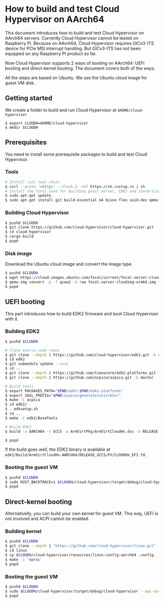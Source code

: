 # How to build and test Cloud Hypervisor on AArch64

This document introduces how to build and test Cloud Hypervisor on AArch64 servers. Currently Cloud Hypervisor cannot be tested on Raspberry PI. Because on AArch64, Cloud Hypervisor requires GICv3-ITS device for PCIe MSI interrupt handling. But GICv3-ITS has not been equipped on any Raspberry PI product so far.

Now Cloud Hypervisor supports 2 ways of booting on AArch64: UEFI booting and direct-kernel booting. The document covers both of the ways.

All the steps are based on Ubuntu. We use the Ubuntu cloud image for guest VM disk.

## Getting started

We create a folder to build and run Cloud Hypervisor at `$HOME/cloud-hypervisor`

```shell
$ export CLOUDH=$HOME/cloud-hypervisor
$ mkdir $CLOUDH
```

## Prerequisites

You need to install some prerequisite packages to build and test Cloud Hypervisor.

### Tools

```bash
# Install rust tool chain
$ curl --proto '=https' --tlsv1.2 -sSf https://sh.rustup.rs | sh
# Install the tools used for building guest kernel, EDK2 and converting guest disk
$ sudo apt-get update
$ sudo apt-get install git build-essential m4 bison flex uuid-dev qemu-utils
```

### Building Cloud Hypervisor

```bash
$ pushd $CLOUDH
$ git clone https://github.com/cloud-hypervisor/cloud-hypervisor.git
$ cd cloud-hypervisor
$ cargo build
$ popd
```

### Disk image

Download the Ubuntu cloud image and convert the image type.

```bash
$ pushd $CLOUDH
$ wget https://cloud-images.ubuntu.com/focal/current/focal-server-cloudimg-arm64.img
$ qemu-img convert -p -f qcow2 -O raw focal-server-cloudimg-arm64.img focal-server-cloudimg-arm64.raw
$ popd
```

## UEFI booting

This part introduces how to build EDK2 firmware and boot Cloud Hypervisor with it.

### Building EDK2

```bash
$ pushd $CLOUDH

# Clone source code repos
$ git clone --depth 1 https://github.com/cloud-hypervisor/edk2.git -b ch-aarch64
$ cd edk2
$ git submodule update --init
$ cd ..
$ git clone --depth 1 https://github.com/tianocore/edk2-platforms.git -b master
$ git clone --depth 1 https://github.com/acpica/acpica.git -b master

# Build tools
$ export PACKAGES_PATH="$PWD/edk2:$PWD/edk2-platforms"
$ export IASL_PREFIX="$PWD/acpica/generate/unix/bin/"
$ make -C acpica
$ cd edk2/
$ . edksetup.sh
$ cd ..
$ make -C edk2/BaseTools

# Build EDK2
$ build -a AARCH64 -t GCC5 -p ArmVirtPkg/ArmVirtCloudHv.dsc -b RELEASE

$ popd
```

If the build goes well, the EDK2 binary is available at `edk2/Build/ArmVirtCloudHv-AARCH64/RELEASE_GCC5/FV/CLOUDHV_EFI.fd`.

### Booting the guest VM

```bash
$ pushd $CLOUDH
$ sudo RUST_BACKTRACE=1 $CLOUDH/cloud-hypervisor/target/debug/cloud-hypervisor --api-socket /tmp/cloud-hypervisor.sock --kernel $CLOUDH/edk2/edk2/Build/ArmVirtCloudHv-AARCH64/RELEASE_GCC5/FV/CLOUDHV_EFI.fd --disk path=$CLOUDH/focal-server-cloudimg-arm64.raw --cpus boot=4 --memory size=4096M --serial tty --console off --log-file log.log -vvv --net tap=,mac=12:34:56:78:90:01,ip=192.168.1.1,mask=255.255.255.0
$ popd
```

## Direct-kernel booting

Alternativelly, you can build your own kernel for guest VM. This way, UEFI is not involved and ACPI cannot be enabled.

### Building kernel

```bash
$ pushd $CLOUDH
$ git clone --depth 1 "https://github.com/cloud-hypervisor/linux.git" -b ch-5.12
$ cd linux
$ cp $CLOUDH/cloud-hypervisor/resources/linux-config-aarch64 .config
$ make -j `nproc`
$ popd
```

### Booting the guest VM

```bash
$ pushd $CLOUDH
$ sudo $CLOUDH/cloud-hypervisor/target/debug/cloud-hypervisor --api-socket /tmp/cloud-hypervisor.sock --kernel $CLOUDH/linux/arch/arm64/boot/Image --disk path=focal-server-cloudimg-arm64.raw --cmdline "keep_bootcon console=ttyAMA0 reboot=k panic=1 root=/dev/vda1 rw" --cpus boot=4 --memory size=4096M --serial tty --console off --log-file log.log -vvv --net "tap=,mac=,ip=,mask="
$ popd
```

